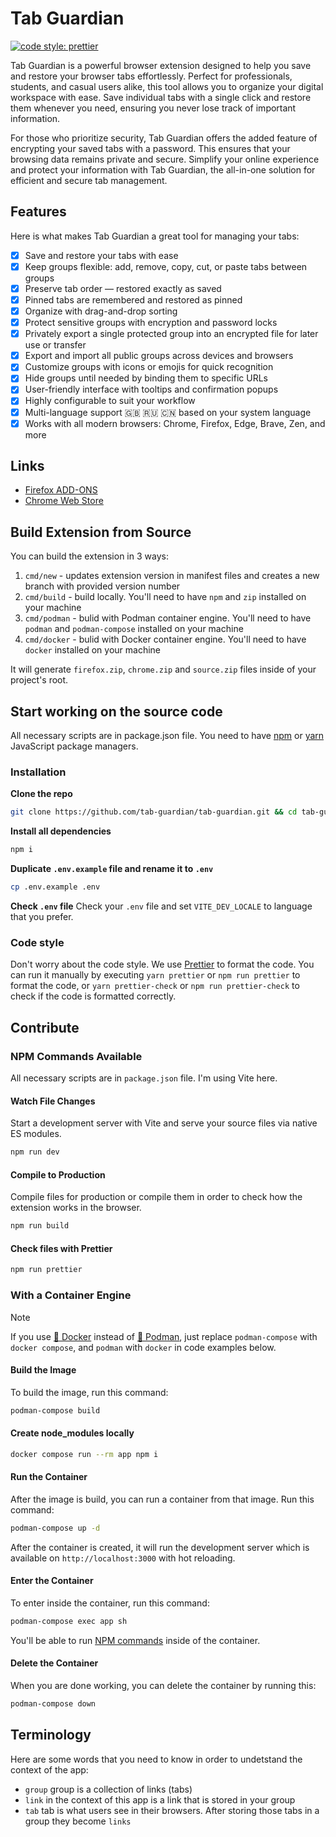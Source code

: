 # Tab Guardian
[![code style: prettier](https://img.shields.io/badge/code_style-prettier-ff69b4.svg?style=flat-square)](https://github.com/prettier/prettier)

Tab Guardian is a powerful browser extension designed to help you save and restore your browser tabs effortlessly. Perfect for professionals, students, and casual users alike, this tool allows you to organize your digital workspace with ease. Save individual tabs with a single click and restore them whenever you need, ensuring you never lose track of important information.

For those who prioritize security, Tab Guardian offers the added feature of encrypting your saved tabs with a password. This ensures that your browsing data remains private and secure. Simplify your online experience and protect your information with Tab Guardian, the all-in-one solution for efficient and secure tab management.

## Features
Here is what makes Tab Guardian a great tool for managing your tabs:

- [x] Save and restore your tabs with ease
- [x] Keep groups flexible: add, remove, copy, cut, or paste tabs between groups
- [x] Preserve tab order — restored exactly as saved
- [x] Pinned tabs are remembered and restored as pinned
- [x] Organize with drag-and-drop sorting
- [x] Protect sensitive groups with encryption and password locks
- [x] Privately export a single protected group into an encrypted file for later use or transfer
- [x] Export and import all public groups across devices and browsers
- [x] Customize groups with icons or emojis for quick recognition
- [x] Hide groups until needed by binding them to specific URLs
- [x] User-friendly interface with tooltips and confirmation popups
- [x] Highly configurable to suit your workflow
- [x] Multi-language support 🇬🇧 🇷🇺 🇨🇳 based on your system language
- [x] Works with all modern browsers: Chrome, Firefox, Edge, Brave, Zen, and more

## Links
- [Firefox ADD-ONS](https://addons.mozilla.org/firefox/addon/tab-guardian/)
- [Chrome Web Store](https://chromewebstore.google.com/detail/tab-guardian/kjdklkfpliphcbnphmfhalllclfieojp)

## Build Extension from Source
You can build the extension in 3 ways:
1. `cmd/new`    - updates extension version in manifest files and creates a new branch with provided version number
1. `cmd/build`  - build locally. You'll need to have `npm` and `zip` installed on your machine
1. `cmd/podman` - bulid with Podman container engine. You'll need to have `podman` and `podman-compose` installed on your machine
1. `cmd/docker` - bulid with Docker container engine. You'll need to have `docker` installed on your machine

It will generate `firefox.zip`, `chrome.zip` and `source.zip` files inside of your project's root.

## Start working on the source code
All necessary scripts are in package.json file. You need to have [npm](https://www.npmjs.com/) or [yarn](https://yarnpkg.com/lang/en/) JavaScript package managers.

### Installation
**Clone the repo**
```bash
git clone https://github.com/tab-guardian/tab-guardian.git && cd tab-guardian
```

**Install all dependencies**
```bash
npm i
```

**Duplicate `.env.example` file and rename it to `.env`**
```bash
cp .env.example .env
```

**Check `.env` file**
Check your `.env` file and set `VITE_DEV_LOCALE` to language that you prefer.


### Code style
Don't worry about the code style. We use [Prettier](https://prettier.io/) to format the code. You can run it manually by executing `yarn prettier` or `npm run prettier` to format the code, or `yarn prettier-check` or `npm run prettier-check` to check if the code is formatted correctly.

## Contribute
### NPM Commands Available
All necessary scripts are in `package.json` file. I'm using Vite here.

#### Watch File Changes
Start a development server with Vite and serve your source files via native ES modules.
```bash
npm run dev
```

#### Compile to Production
Compile files for production or compile them in order to check how the extension works in the browser.
```bash
npm run build
```

#### Check files with Prettier
```bash
npm run prettier
```

### With a Container Engine
> [!NOTE]
> If you use [🐳 Docker](https://app.docker.com/) instead of [🦦 Podman](https://podman.io/), just replace `podman-compose` with `docker compose`, and `podman` with `docker` in code examples below.

#### Build the Image
To build the image, run this command:
```bash
podman-compose build
```

#### Create node_modules locally
```bash
docker compose run --rm app npm i
```

#### Run the Container
After the image is build, you can run a container from that image. Run this command:
```bash
podman-compose up -d
```

After the container is created, it will run the development server which is available on `http://localhost:3000` with hot reloading.

#### Enter the Container
To enter inside the container, run this command:
```bash
podman-compose exec app sh
```

You'll be able to run [NPM commands](#npm-commands-available) inside of the container.

#### Delete the Container
When you are done working, you can delete the container by running this:
```bash
podman-compose down
```

## Terminology
Here are some words that you need to know in order to undetstand the context of the app:
- `group` group is a collection of links (tabs)
- `link` in the context of this app is a link that is stored in your group
- `tab` tab is what users see in their browsers. After storing those tabs in a group they become `links`
